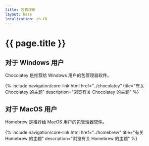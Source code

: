 ```yaml
---
title: 包管理器
layout: base
localization: zh-CN
---
```


# {{ page.title }}

## 对于 Windows 用户

Chocolatey 是推荐给 Windows 用户的包管理器软件。

{% include navigation/core-link.html
    href="../chocolatey"
    title="有关 Chocolatey 的主题"
    description="浏览有关 Chocolatey 的主题"
%}

## 对于 MacOS 用户

Homebrew 是推荐给 MacOS 用户的包管理器软件。

{% include navigation/core-link.html
    href="../homebrew"
    title="有关 Homebrew 的主题"
    description="浏览有关 Homebrew 的主题"
%}

